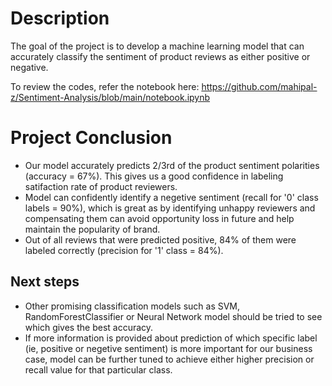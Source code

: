# Description
The goal of the project is to develop a machine learning model that can accurately classify the sentiment of product reviews as either positive or negative.

To review the codes, refer the notebook here: https://github.com/mahipal-z/Sentiment-Analysis/blob/main/notebook.ipynb

# Project Conclusion

* Our model accurately predicts 2/3rd of the product sentiment polarities (accuracy = 67%). This gives us a good confidence in labeling satifaction rate of product reviewers.
* Model can confidently identify a negetive sentiment (recall for '0' class labels = 90%), which is great as by identifying unhappy reviewers and compensating them can avoid opportunity loss in future and help maintain the popularity of brand.
* Out of all reviews that were predicted positive, 84% of them were labeled correctly (precision for '1' class = 84%).

## Next steps

* Other promising classification models such as SVM, RandomForestClassifier or Neural Network model should be tried to see which gives the best accuracy.
* If more information is provided about prediction of which specific label (ie, positive or negetive sentiment) is more important for our business case, model can be further tuned to achieve either higher precision or recall value for that particular class.

